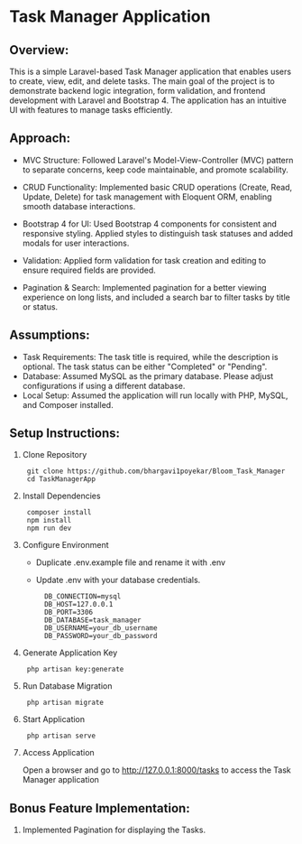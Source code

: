 # Task Manager Application

## Overview:

This is a simple Laravel-based Task Manager application that enables users to create, view, edit, and delete tasks. The main goal of the project is to demonstrate backend logic integration, form validation, and frontend development with Laravel and Bootstrap 4. The application has an intuitive UI with features to manage tasks efficiently.

## Approach:

* MVC Structure: Followed Laravel's Model-View-Controller (MVC) pattern to separate concerns, keep code maintainable, and promote scalability.
* CRUD Functionality: Implemented basic CRUD operations (Create, Read, Update, Delete) for task management with Eloquent ORM, enabling smooth database interactions.

* Bootstrap 4 for UI: Used Bootstrap 4 components for consistent and responsive styling. Applied styles to distinguish task statuses and added modals for user interactions.
* Validation: Applied form validation for task creation and editing to ensure required fields are provided.
* Pagination & Search: Implemented pagination for a better viewing experience on long lists, and included a search bar to filter tasks by title or status.

## Assumptions:

* Task Requirements: The task title is required, while the description is optional. The task status can be either "Completed" or "Pending".
* Database: Assumed MySQL as the primary database. Please adjust configurations if using a different database.
* Local Setup: Assumed the application will run locally with PHP, MySQL, and Composer installed.

## Setup Instructions:

1. Clone Repository

        git clone https://github.com/bhargavi1poyekar/Bloom_Task_Manager
        cd TaskManagerApp

2. Install Dependencies

        composer install
        npm install
        npm run dev

3. Configure Environment

    * Duplicate .env.example file and rename it with .env
    * Update .env with your database credentials. 

            DB_CONNECTION=mysql
            DB_HOST=127.0.0.1
            DB_PORT=3306
            DB_DATABASE=task_manager
            DB_USERNAME=your_db_username
            DB_PASSWORD=your_db_password

4. Generate Application Key

        php artisan key:generate

5. Run Database Migration

        php artisan migrate

6. Start Application

        php artisan serve

7. Access Application

    Open a browser and go to http://127.0.0.1:8000/tasks to access the Task Manager application

## Bonus Feature Implementation:

1. Implemented Pagination for displaying the Tasks. 




